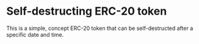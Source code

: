 # Self-destructing ERC-20 token

This is a simple, concept ERC-20 token that can be self-destructed after a specific date and time.
